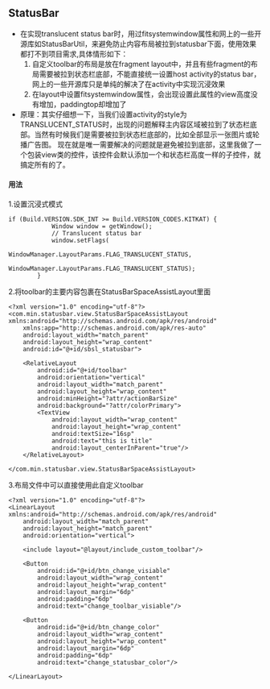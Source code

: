 ## StatusBar
- 在实现translucent status bar时，用过fitsystemwindow属性和网上的一些开源库如StatusBarUtil，来避免防止内容布局被拉到statusbar下面，使用效果都打不到项目需求,具体情形如下：
  1. 自定义toolbar的布局是放在fragment layout中，并且有些fragment的布局需要被拉到状态栏底部，不能直接统一设置host activity的status bar，网上的一些开源库只是单纯的解决了在activity中实现沉浸效果
  2. 在layout中设置fitsystemwindow属性，会出现设置此属性的view高度没有增加，paddingtop却增加了
- 原理：其实仔细想一下，当我们设置activity的style为TRANSLUCENT_STATUS时，出现的问题解释主内容区域被拉到了状态栏底部。当然有时候我们是需要被拉到状态栏底部的，比如全部显示一张图片或轮播广告图。
现在就是唯一需要解决的问题就是避免被拉到底部，这里我做了一个包装view类的控件，该控件会默认添加一个和状态栏高度一样的子控件，就搞定所有的了。

#### 用法
1.设置沉浸式模式
```
if (Build.VERSION.SDK_INT >= Build.VERSION_CODES.KITKAT) {
            Window window = getWindow();
            // Translucent status bar
            window.setFlags(
                    WindowManager.LayoutParams.FLAG_TRANSLUCENT_STATUS,
                    WindowManager.LayoutParams.FLAG_TRANSLUCENT_STATUS);
        }
```

2.将toolbar的主要内容包裹在StatusBarSpaceAssistLayout里面
```
<?xml version="1.0" encoding="utf-8"?>
<com.min.statusbar.view.StatusBarSpaceAssistLayout xmlns:android="http://schemas.android.com/apk/res/android"
    xmlns:app="http://schemas.android.com/apk/res-auto"
    android:layout_width="match_parent"
    android:layout_height="wrap_content"
    android:id="@+id/sbsl_statusbar">

    <RelativeLayout
        android:id="@+id/toolbar"
        android:orientation="vertical"
        android:layout_width="match_parent"
        android:layout_height="wrap_content"
        android:minHeight="?attr/actionBarSize"
        android:background="?attr/colorPrimary">
        <TextView
            android:layout_width="wrap_content"
            android:layout_height="wrap_content"
            android:textSize="16sp"
            android:text="this is title"
            android:layout_centerInParent="true"/>
    </RelativeLayout>

</com.min.statusbar.view.StatusBarSpaceAssistLayout>
```

3.布局文件中可以直接使用此自定义toolbar
```
<?xml version="1.0" encoding="utf-8"?>
<LinearLayout xmlns:android="http://schemas.android.com/apk/res/android"
    android:layout_width="match_parent"
    android:layout_height="match_parent"
    android:orientation="vertical">

    <include layout="@layout/include_custom_toolbar"/>

    <Button
        android:id="@+id/btn_change_visiable"
        android:layout_width="wrap_content"
        android:layout_height="wrap_content"
        android:layout_margin="6dp"
        android:padding="6dp"
        android:text="change_toolbar_visiable"/>

    <Button
        android:id="@+id/btn_change_color"
        android:layout_width="wrap_content"
        android:layout_height="wrap_content"
        android:layout_margin="6dp"
        android:padding="6dp"
        android:text="change_statusbar_color"/>

</LinearLayout>
```
```